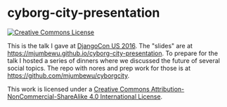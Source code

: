 # cyborg-city-presentation

<a rel="license" href="http://creativecommons.org/licenses/by-nc-sa/4.0/"><img alt="Creative Commons License" style="border-width:0" src="https://i.creativecommons.org/l/by-nc-sa/4.0/88x31.png" /></a><br />

This is the talk I gave at [DjangoCon US 2016](https://2016.djangocon.us/schedule/presentation/54/). The "slides" are at https://mjumbewu.github.io/cyborg-city-presentation. To prepare for the talk I hosted a series of dinners where we discussed the future of several social topics. The repo with nores and prep work for those is at https://github.com/mjumbewu/cyborgcity.

This work is licensed under a <a rel="license" href="http://creativecommons.org/licenses/by-nc-sa/4.0/">Creative Commons Attribution-NonCommercial-ShareAlike 4.0 International License</a>.
